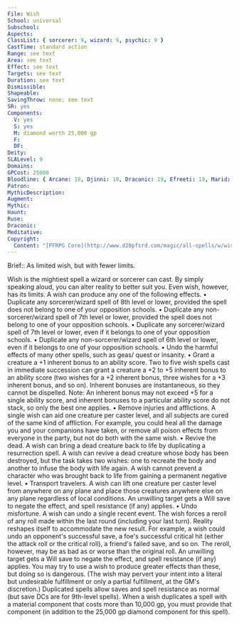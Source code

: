 ```yaml
---
File: Wish
School: universal
Subschool: 
Aspects: 
ClassList: { sorcerer: 9, wizard: 9, psychic: 9 }
CastTime: standard action
Range: see text
Area: see text
Effect: see text
Targets: see text
Duration: see text
Dismissible: 
Shapeable: 
SavingThrow: none; see text
SR: yes
Components:
  V: yes
  S: yes
  M: diamond worth 25,000 gp
  F: 
  DF: 
Deity: 
SLALevel: 9
Domains: 
GPCost: 25000
Bloodline: { Arcane: 19, Djinni: 19, Draconic: 19, Efreeti: 19, Marid: 19, Shaitan: 19, Div: 19, Impossible: 19 }
Patron: 
MythicDescription: 
Augment: 
Mythic: 
Haunt: 
Ruse: 
Draconic: 
Meditative: 
Copyright:
  Content: "[PFRPG Core](http://www.d20pfsrd.com/magic/all-spells/w/wish)"
---
```

Brief:: As limited wish, but with fewer limits.

Wish is the mightiest spell a wizard or sorcerer can cast. By simply speaking aloud, you can alter reality to better suit you. Even wish, however, has its limits. A wish can produce any one of the following effects. • Duplicate any sorcerer/wizard spell of 8th level or lower, provided the spell does not belong to one of your opposition schools. • Duplicate any non-sorcerer/wizard spell of 7th level or lower, provided the spell does not belong to one of your opposition schools. • Duplicate any sorcerer/wizard spell of 7th level or lower, even if it belongs to one of your opposition schools. • Duplicate any non-sorcerer/wizard spell of 6th level or lower, even if it belongs to one of your opposition schools. • Undo the harmful effects of many other spells, such as geas/ quest or insanity. • Grant a creature a +1 inherent bonus to an ability score. Two to five wish spells cast in immediate succession can grant a creature a +2 to +5 inherent bonus to an ability score (two wishes for a +2 inherent bonus, three wishes for a +3 inherent bonus, and so on). Inherent bonuses are instantaneous, so they cannot be dispelled. Note: An inherent bonus may not exceed +5 for a single ability score, and inherent bonuses to a particular ability score do not stack, so only the best one applies. • Remove injuries and afflictions. A single wish can aid one creature per caster level, and all subjects are cured of the same kind of affliction. For example, you could heal all the damage you and your companions have taken, or remove all poison effects from everyone in the party, but not do both with the same wish. • Revive the dead. A wish can bring a dead creature back to life by duplicating a resurrection spell. A wish can revive a dead creature whose body has been destroyed, but the task takes two wishes: one to recreate the body and another to infuse the body with life again. A wish cannot prevent a character who was brought back to life from gaining a permanent negative level. • Transport travelers. A wish can lift one creature per caster level from anywhere on any plane and place those creatures anywhere else on any plane regardless of local conditions. An unwilling target gets a Will save to negate the effect, and spell resistance (if any) applies. • Undo misfortune. A wish can undo a single recent event. The wish forces a reroll of any roll made within the last round (including your last turn). Reality reshapes itself to accommodate the new result. For example, a wish could undo an opponent's successful save, a foe's successful critical hit (either the attack roll or the critical roll), a friend's failed save, and so on. The reroll, however, may be as bad as or worse than the original roll. An unwilling target gets a Will save to negate the effect, and spell resistance (if any) applies. You may try to use a wish to produce greater effects than these, but doing so is dangerous. (The wish may pervert your intent into a literal but undesirable fulfillment or only a partial fulfillment, at the GM's discretion.) Duplicated spells allow saves and spell resistance as normal (but save DCs are for 9th-level spells). When a wish duplicates a spell with a material component that costs more than 10,000 gp, you must provide that component (in addition to the 25,000 gp diamond component for this spell).
